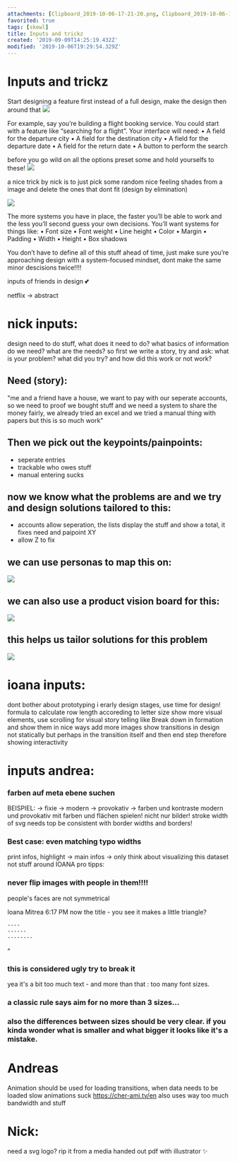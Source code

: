 ```yaml
---
attachments: [Clipboard_2019-10-06-17-21-20.png, Clipboard_2019-10-06-17-42-53.png, Clipboard_2019-10-06-17-44-34.png, Clipboard_2019-10-06-17-50-53.png, Clipboard_2019-10-06-21-23-43.png, photo5825873831808578081.png]
favorited: true
tags: [skewl]
title: Inputs and trickz
created: '2019-09-09T14:25:19.432Z'
modified: '2019-10-06T19:29:54.329Z'
---
```


# Inputs and trickz

Start designing a feature first instead of a full design, make the design then around that
![](@attachment/Clipboard_2019-10-06-17-21-20.png)

For example, say you’re building a flight booking service. You could start with a feature like “searching for a flight”.
Your interface will need:
• A field for the departure city
• A field for the destination city
• A field for the departure date
• A field for the return date
• A button to perform the search

before you go wild on all the options preset some and hold yourselfs to these!
![](@attachment/photo5825873831808578081.png)

a nice trick by nick is to just pick some random nice feeling shades from a image and delete the ones that dont fit (design by elimination)

![](@attachment/Clipboard_2019-10-06-21-23-43.png)

The more systems you have in place, the faster you’ll be able to work and the less you’ll second guess your own decisions.
You’ll want systems for things like:
• Font size
• Font weight
• Line height
• Color
• Margin
• Padding
• Width
• Height
• Box shadows

You don’t have to define all of this stuff ahead of time, just make sure you’re approaching design with a system-focused mindset, dont make the same minor descisions twice!!!!


inputs of friends in design 💕

netflix -> abstract

# nick inputs: 

design need to do stuff, what does it need to do? what basics of information do we need? what are the needs? so first we write a story, try and ask: what is your problem? what did you try? and how did this work or not work?
## Need (story): 
"me and a friend have a house, we want to pay with our seperate accounts, so we need to proof we bought stuff and we need a system to share the money fairly, we already tried an excel and we tried a manual thing with papers but this is so much work"
## Then we pick out the keypoints/painpoints:
- seperate entries
- trackable who owes stuff
- manual entering sucks
## now we know what the problems are and we try and design solutions tailored to this:
- accounts allow seperation, the lists display the stuff and show a total, it fixes need and paipoint XY
- allow Z to fix 


## we can use personas to map this on:

![](@attachment/Clipboard_2019-10-06-17-42-53.png)

## we can also use a product vision board for this:

![](@attachment/Clipboard_2019-10-06-17-44-34.png)
## this helps us tailor solutions for this problem
![](@attachment/Clipboard_2019-10-06-17-50-53.png)







# ioana inputs: 
dont bother about prototyping i  erarly design stages, use time for design!
formula to calculate row length accoreding to letter size 
show more visual elements, use scrolling for visual story telling like 
Break down in formation and show them in nice ways
add more images
show transitions in design not statically but perhaps in the transition itself and then end step therefore showing interactivity

# inputs andrea:
### farben auf meta ebene suchen
BEISPIEL: -> fixie -> modern -> provokativ -> farben und kontraste modern und provokativ
mit farben und flächen spielen! nicht nur bilder!
stroke width of svg needs top be consistent with border widths and borders! 
### Best case: even matching typo widths
print infos, highlight -> main infos -> only think about visualizing this dataset not stuff around
IOANA pro tipps:
### never flip images with people in them!!!!
people's faces are not symmetrical


Ioana Mitrea 6:17 PM
now the title - you see it makes a little triangle?
```
----
------
--------
```
^
### this is considered ugly try to break it

yea it's a bit too much text - and more than that : too many font sizes. 
### a classic rule says aim for no more than 3 sizes... 
### also the differences between sizes should be very clear. if you kinda wonder what is smaller and what bigger it looks like it's a mistake.


# Andreas

Animation should be used for loading transitions, when data needs to be loaded slow animations suck https://cher-ami.tv/en also uses way too much bandwidth and stuff

# Nick: 

need a svg logo? rip it from a media handed out pdf with illustrator ✨



